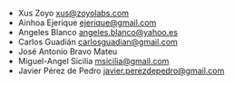 * Xus Zoyo xus@zoyolabs.com
* Ainhoa Ejerique ejerique@gmail.com
* Angeles Blanco angeles.blanco@yahoo.es
* Carlos Guadián carlosguadian@gmail.com
* José Antonio Bravo Mateu
* Miguel-Angel Sicilia msicilia@gmail.com
* Javier Pérez de Pedro javier.perezdepedro@gmail.com
